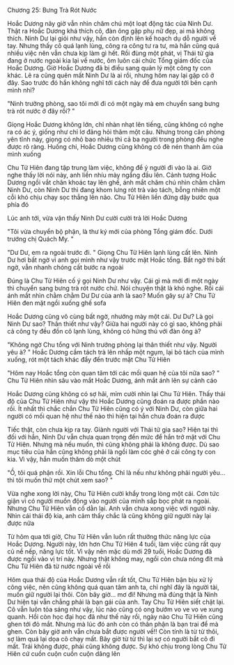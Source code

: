 




Chương 25: Bưng Trà Rót Nước


Hoắc Dương nãy giờ vẫn nhìn chăm chú một loạt động tác của Ninh Dư. Thật ra Hoắc Dương khá thích cô, đàn ông gặp phụ nữ đẹp, ai mà không thích. Ninh Dư lại giỏi như vậy, hắn còn định lên kế hoạch dụ dỗ người về tay. Nhưng thấy cô quá lạnh lùng, công ra công tư ra tư, mà hắn cũng quá nhiều việc nên vẫn chưa kịp làm gì hết. Rồi đùng một phát, vị Thái tử gia đang ở nước ngoài kia lại về nước, ôm luôn cái chức Tổng giám đốc của Hoắc Dương. Giờ Hoắc Dương đã bị điều sang quản lý một công ty con khác. Lẽ ra cũng quên mất Ninh Dư là ai rồi, nhưng hôm nay lại gặp cô ở đây. Sao trước đó hắn không nghĩ tới cách này để đưa người tới bên cạnh mình nhỉ?

"Ninh trưởng phòng, sao tôi mới đi có một ngày mà em chuyển sang bưng trà rót nước ở đây rồi? "

Giọng Hoắc Dương không lớn, chỉ nhàn nhạt lên tiếng, cũng không có nghe ra có ác ý, giống như chỉ lơ đãng hỏi thăm một câu. Nhưng trong căn phòng yên tĩnh này, giọng có nhỏ bao nhiêu thì cả ba người trong phòng đều nghe được rõ ràng. Huống chi, Hoắc Dương cũng không có đè nén thanh âm của mình xuống

Chu Tử Hiên đang tập trung làm việc, không để ý người đi vào là ai. Giờ nghe thấy lời nói này, anh liền nhíu mày ngẩng đầu lên. Cảnh tượng Hoắc Dương ngồi vắt chân khoác tay lên ghế, ánh mắt chăm chú nhìn chằm chằm Ninh Dư, còn Ninh Dư thì đang khom lưng rót trà vào tách, bỗng nhiên một cỗi khó chịu chạy sọc thẳng lên não. Chu Tử Hiên liền đứng dậy bước qua phía đó

Lúc anh tới, vừa vặn thấy Ninh Dư cười cười trả lời Hoắc Dương

"Tôi vừa chuyển bộ phận, là thư ký mới của phòng Tổng giám đốc. Dưới trướng chị Quách My. "

"Dư Dư, em ra ngoài trước đi. " Giọng Chu Tử Hiên lạnh lùng cất lên. Ninh Dư hơi bất ngờ vì anh gọi mình như vậy trước mặt Hoắc tổng. Bất ngờ thì bất ngờ, vẫn nhanh chóng cất bước ra ngoài

Đúng là Chu Tử Hiên cố ý gọi Ninh Dư như vậy. Cái gì mà mới đi một ngày thì chuyển sang bưng trà rót nước chứ. Nói chuyện thật là khó nghe. Rồi cái ánh mắt nhìn chằm chằm Dư Dư của anh là sao? Muốn gây sự à? Chu Tử Hiên đen mặt ngồi xuống ghế sofa

Hoắc Dương cũng vô cùng bất ngờ, nhướng mày một cái. Dư Dư? Là gọi Ninh Dư sao? Thân thiết như vậy? Giữa hai người này có gì sao, không phải cả công ty đều đồn cô lạnh lùng, không có hứng thú với đàn ông à?



"Không ngờ Chu tổng với Ninh trưởng phòng lại thân thiết như vậy. Người yêu à? " Hoắc Dương cầm tách trà lên nhấp một ngụm, lại bỏ tách của mình xuống, rót một tách khác đẩy đến trước mặt Chu Tử Hiên

"Hôm nay Hoắc tổng còn quan tâm tới các mối quan hệ của tôi nữa sao? " Chu Tử Hiên nhìn sâu vào mắt Hoắc Dương, ánh mắt ánh lên sự cảnh cáo

Hoắc Dương cũng không có sợ hãi, mỉm cười nhìn lại Chu Tử Hiên. Thấy thái độ của Chu Tử Hiên như vậy thì Hoắc Dương cũng đoán ra được phần nào rồi. Ít nhất thì chắc chắn Chu Tử Hiên cũng có ý với Ninh Dư, còn giữa hai người có mối quan hệ như thế nào thì hiện tại hắn chưa đoán ra được

Tiếc thật, còn chưa kịp ra tay. Giành người với Thái tử gia sao? Hiện tại thì đối với hắn, Ninh Dư vẫn chưa quan trọng đến mức để hắn trở mặt với Chu Tử Hiên. Nhưng mà nếu muốn, thì cũng không phải là không được. Dù sao mục tiêu của hắn cũng không phải là ngồi làm cóc ghẻ ở cái công ty con kia. Vì vậy, hắn muốn thăm dò một chút

"Ồ, tôi quá phận rồi. Xin lỗi Chu tổng. Chỉ là nếu như không phải người yêu... thì tôi muốn thử một chút xem sao? "

Vừa nghe xong lời này, Chu Tử Hiên cười khẩy trong lòng một cái. Cơn tức giận vì có người muốn động vào người của mình sắp bọc phát ra ngoài. Nhưng Chu Tử Hiên vẫn cố dằn lại. Anh vẫn chưa xong việc với người này. Nhìn cái thái độ kia, anh cảm thấy chắc là cũng không giữ người này lại được nữa

Từ hôm qua tới giờ, Chu Tử Hiên vẫn luôn rất thưởng thức năng lực của Hoắc Dương. Người này, lớn hơn Chu Tử Hiên 4 tuổi, làm việc cũng rất quy củ nề nếp, năng lực tốt. Vì vậy nên mặc dù mới 29 tuổi, Hoắc Dương đã được ngồi vào vị trí này. Nhưng thật không may, ngồi còn chưa nóng đít mà Chu Tử Hiên đã từ nước ngoài về rồi

Hôm qua thái độ của Hoắc Dương vẫn rất tốt, Chu Tử Hiên bận bịu xử lý công việc, nên cũng không quá quan tâm anh ta, chỉ nghĩ đây là người tài, muốn giữ người lại thôi. Còn bây giờ... mơ đi! Nhưng mà đúng thật là Ninh Dư hiện tại vẫn chẳng phải là bạn gái của anh. Tay Chu Tử Hiên siết chặt lại. Cô vẫn luôn tỏa sáng như vậy, lúc nào cũng có ong bướm vo ve vo ve xung quanh. Hồi còn học đại học đã như thế này rồi, ngày nào Chu Tử Hiên cũng ghen tới đỏ mắt. Nhưng mà lúc đó anh còn có thân phận là bạn trai để mà ghen. Còn bây giờ anh vẫn chưa bắt được người về!! Còn tính là từ từ thôi, sợ làm quá lại dọa cô chạy mất. Bây giờ từ từ thì lại sợ có người bắt cô đi mất. Trái không được, phải cũng không được. Sự khó chịu trong lòng Chu Tử Hiên cứ cuồn cuộn cuồn cuộn dâng lên




